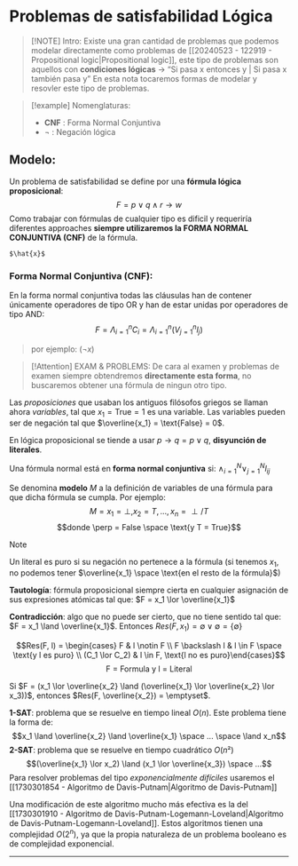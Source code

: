 # Problemas de satisfabilidad Lógica

> [!NOTE] Intro: 
> Existe una gran cantidad de problemas que podemos modelar directamente como problemas de [[20240523 - 122919 - Propositional logic|Propositional logic]], este tipo de problemas son aquellos con **condiciones lógicas** → “Si pasa x entonces y | Si pasa x también pasa y”
> En esta nota tocaremos formas de modelar y resovler este tipo de problemas. 

> [!example] Nomenglaturas: 
>  - **CNF** : Forma Normal Conjuntiva
>  - $\neg$ :  Negación lógica 
##  Modelo:
Un problema de satisfabilidad se define por una **fórmula lógica proposicional**: 
$$
F = p \lor q \land r \rightarrow w
$$
Como trabajar con fórmulas de cualquier tipo es dificil y requeriría diferentes approaches **siempre utilizaremos la FORMA NORMAL CONJUNTIVA (CNF)** de la fórmula. 

	$\hat{x}$
### Forma Normal Conjuntiva (CNF):
En la forma normal conjuntiva todas las cláusulas han de contener únicamente operadores de tipo OR y han de estar unidas por operadores de tipo AND:
$$F=\Lambda_{i=1}^n C_i=\Lambda_{i=1}^n\left(V_{j=1}^n l_j\right)$$
> por ejemplo: $(\neg x)$

> [!Attention] EXAM & PROBLEMS: 
> De cara al examen y problemas de examen siempre obtendremos **directamente esta forma**, no buscaremos obtener una fórmula de ningun otro tipo. 


Las *proposiciones* que usaban los antiguos filósofos griegos se llaman ahora *variables*, tal que $x_1 = \text{True} = 1$ es una variable. Las variables pueden ser de negación tal que $\overline{x_1} = \text{False} = 0$.

En lógica proposicional se tiende a usar $p \rightarrow q = p \lor q$, **disyunción de literales**.

Una fórmula normal está en **forma normal conjuntiva** si: $\land_{i=1}^N \lor_{j=1}^N l_{ij}$

Se denomina **modelo** $M$ a la definición de variables de una fórmula para que dicha fórmula se cumpla. Por ejemplo:
$$M = x_1 = \perp, x_2 = T, ..., x_n = \perp/T$$
$$donde \perp = False \space \text{y T = True}$$
>[!NOTE]
>Un literal es puro si su negación no pertenece a la fórmula (si tenemos $x_1$, no podemos tener $\overline{x_1} \space \text{en el resto de la fórmula}$)

**Tautología**: fórmula proposicional siempre cierta en cualquier asignación de sus expresiones atómicas tal que: $F = x_1 \lor \overline{x_1}$

**Contradicción**: algo que no puede ser cierto, que no tiene sentido tal que: $F = x_1 \land \overline{x_1}$. Entonces $Res(F, x_1) = \emptyset \lor \emptyset = \{\emptyset\}$    


$$Res(F, l) = \begin{cases}  F &  l \notin F \\ F \backslash l & l \in F \space \text{y l es puro} \\ (C_1 \lor C_2) & l \in F, \text{l no es puro}\end{cases}$$
$$\text{F = Formula y l = Literal}$$

Si $F = (x_1 \lor \overline{x_2} \land (\overline{x_1} \lor \overline{x_2} \lor x_3))$, entonces $Res(F, \overline{x_2}) = \emptyset$.     

**1-SAT**: problema que se resuelve en tiempo lineal $O(n)$. Este problema tiene la forma de:
$$x_1 \land \overline{x_2} \land \overline{x_1} \space ... \space \land x_n$$
**2-SAT**: problema que se resuelve en tiempo cuadrático $O(n²)$
$$(\overline{x_1} \lor x_2) \land (x_1 \lor \overline{x_3}) \space ...$$
Para resolver problemas del tipo *exponencialmente difíciles* usaremos el [[1730301854 - Algoritmo de Davis-Putnam|Algoritmo de Davis-Putnam]]

Una modificación de este algoritmo mucho más efectiva es la del [[1730301910 - Algoritmo de Davis-Putnam-Logemann-Loveland|Algoritmo de Davis-Putnam-Logemann-Loveland]].
Estos algoritmos tienen una complejidad $O(2^n)$, ya que la propia naturaleza de un problema booleano es de complejidad exponencial.

***
